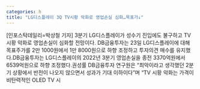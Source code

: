 ```yaml
---
categories: h
title: "LG디스플레이 3Q TV시황 악화로 영업손실 심화…목표가↓"
---
```

[인포스탁데일리=박상철 기자] 3분기 LG디스플레이가 성수기 진입에도 불구하고 TV 시황 악화로 영업손실이 심화할 전망이다. DB금융투자는 23일 LG디스플레이에 대해 목표주가를 2만 1000원에서 1만 8000원으로 하향 조정하고 투자의견 매수를 유지했다.DB금융투자는 LG디스플레이의 2022년 3분기 영업손실을 종전 3370억원에서 6539억원으로 하향 조정했다.권성률 DB금융투자 연구원은 “최악이라고 생각했던 2분기 상황에서 반전이 나오지 않으면서 성과가 기대 이하이다”며 “TV 시황 악화는 가격이 비탄력적인 OLED TV 시